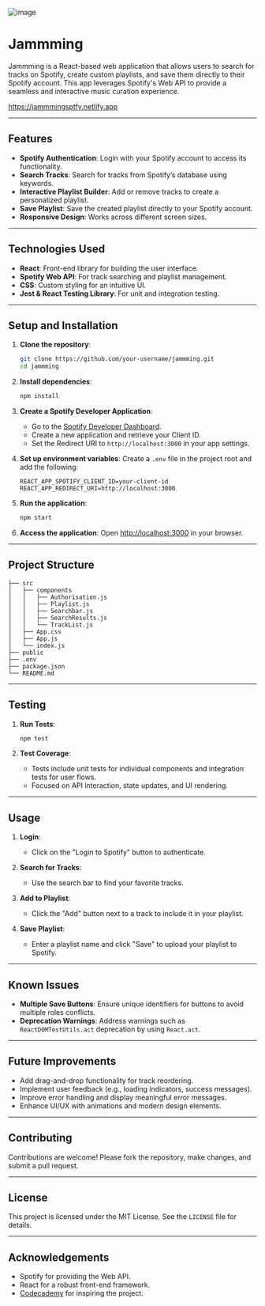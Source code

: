 ![image](https://github.com/user-attachments/assets/56c947ba-09b6-4991-b287-3385ab0cd0fd)

# Jammming

Jammming is a React-based web application that allows users to search for tracks on Spotify, create custom playlists, and save them directly to their Spotify account. This app leverages Spotify's Web API to provide a seamless and interactive music curation experience.

https://jammmingsptfy.netlify.app

---

## Features

- **Spotify Authentication**: Login with your Spotify account to access its functionality.
- **Search Tracks**: Search for tracks from Spotify’s database using keywords.
- **Interactive Playlist Builder**: Add or remove tracks to create a personalized playlist.
- **Save Playlist**: Save the created playlist directly to your Spotify account.
- **Responsive Design**: Works across different screen sizes.

---

## Technologies Used

- **React**: Front-end library for building the user interface.
- **Spotify Web API**: For track searching and playlist management.
- **CSS**: Custom styling for an intuitive UI.
- **Jest & React Testing Library**: For unit and integration testing.

---

## Setup and Installation

1. **Clone the repository**:

   ```bash
   git clone https://github.com/your-username/jammming.git
   cd jammming
   ```

2. **Install dependencies**:

   ```bash
   npm install
   ```

3. **Create a Spotify Developer Application**:
   - Go to the [Spotify Developer Dashboard](https://developer.spotify.com/dashboard/).
   - Create a new application and retrieve your Client ID.
   - Set the Redirect URI to `http://localhost:3000` in your app settings.

4. **Set up environment variables**:
   Create a `.env` file in the project root and add the following:

   ```env
   REACT_APP_SPOTIFY_CLIENT_ID=your-client-id
   REACT_APP_REDIRECT_URI=http://localhost:3000
   ```

5. **Run the application**:

   ```bash
   npm start
   ```

6. **Access the application**:
   Open [http://localhost:3000](http://localhost:3000) in your browser.

---

## Project Structure

```
├── src
│   ├── components
│   │   ├── Authorisation.js
│   │   ├── Playlist.js
│   │   ├── Searchbar.js
│   │   ├── SearchResults.js
│   │   └── TrackList.js
│   ├── App.css
│   ├── App.js
│   └── index.js
├── public
├── .env
├── package.json
└── README.md
```

---

## Testing

1. **Run Tests**:

   ```bash
   npm test
   ```

2. **Test Coverage**:
   - Tests include unit tests for individual components and integration tests for user flows.
   - Focused on API interaction, state updates, and UI rendering.

---

## Usage

1. **Login**:
   - Click on the "Login to Spotify" button to authenticate.

2. **Search for Tracks**:
   - Use the search bar to find your favorite tracks.

3. **Add to Playlist**:
   - Click the "Add" button next to a track to include it in your playlist.

4. **Save Playlist**:
   - Enter a playlist name and click "Save" to upload your playlist to Spotify.

---

## Known Issues

- **Multiple Save Buttons**: Ensure unique identifiers for buttons to avoid multiple roles conflicts.
- **Deprecation Warnings**: Address warnings such as `ReactDOMTestUtils.act` deprecation by using `React.act`.

---

## Future Improvements

- Add drag-and-drop functionality for track reordering.
- Implement user feedback (e.g., loading indicators, success messages).
- Improve error handling and display meaningful error messages.
- Enhance UI/UX with animations and modern design elements.

---

## Contributing

Contributions are welcome! Please fork the repository, make changes, and submit a pull request.

---

## License

This project is licensed under the MIT License. See the `LICENSE` file for details.

---

## Acknowledgements

- Spotify for providing the Web API.
- React for a robust front-end framework.
- [Codecademy](https://www.codecademy.com) for inspiring the project.
